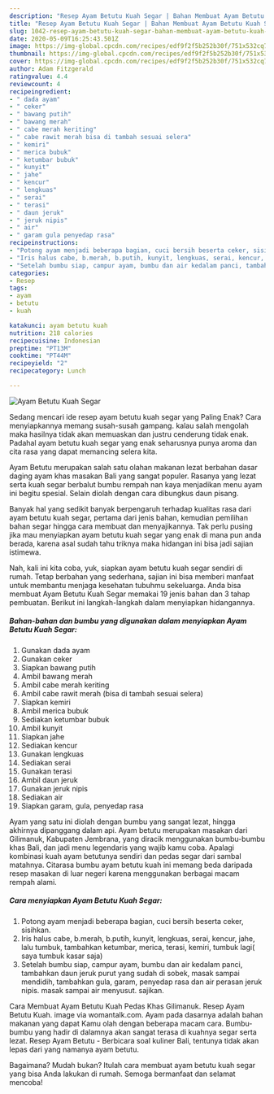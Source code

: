 ```yaml
---
description: "Resep Ayam Betutu Kuah Segar | Bahan Membuat Ayam Betutu Kuah Segar Yang Lezat Sekali"
title: "Resep Ayam Betutu Kuah Segar | Bahan Membuat Ayam Betutu Kuah Segar Yang Lezat Sekali"
slug: 1042-resep-ayam-betutu-kuah-segar-bahan-membuat-ayam-betutu-kuah-segar-yang-lezat-sekali
date: 2020-05-09T16:25:43.501Z
image: https://img-global.cpcdn.com/recipes/edf9f2f5b252b30f/751x532cq70/ayam-betutu-kuah-segar-foto-resep-utama.jpg
thumbnail: https://img-global.cpcdn.com/recipes/edf9f2f5b252b30f/751x532cq70/ayam-betutu-kuah-segar-foto-resep-utama.jpg
cover: https://img-global.cpcdn.com/recipes/edf9f2f5b252b30f/751x532cq70/ayam-betutu-kuah-segar-foto-resep-utama.jpg
author: Adam Fitzgerald
ratingvalue: 4.4
reviewcount: 4
recipeingredient:
- " dada ayam"
- " ceker"
- " bawang putih"
- " bawang merah"
- " cabe merah keriting"
- " cabe rawit merah bisa di tambah sesuai selera"
- " kemiri"
- " merica bubuk"
- " ketumbar bubuk"
- " kunyit"
- " jahe"
- " kencur"
- " lengkuas"
- " serai"
- " terasi"
- " daun jeruk"
- " jeruk nipis"
- " air"
- " garam gula penyedap rasa"
recipeinstructions:
- "Potong ayam menjadi beberapa bagian, cuci bersih beserta ceker, sisihkan."
- "Iris halus cabe, b.merah, b.putih, kunyit, lengkuas, serai, kencur, jahe, lalu tumbuk, tambahkan ketumbar, merica, terasi, kemiri, tumbuk lagi( saya tumbuk kasar saja)"
- "Setelah bumbu siap, campur ayam, bumbu dan air kedalam panci, tambahkan daun jeruk purut yang sudah di sobek, masak sampai mendidih, tambahkan gula, garam, penyedap rasa dan air perasan jeruk nipis. masak sampai air menyusut. sajikan."
categories:
- Resep
tags:
- ayam
- betutu
- kuah

katakunci: ayam betutu kuah 
nutrition: 218 calories
recipecuisine: Indonesian
preptime: "PT13M"
cooktime: "PT44M"
recipeyield: "2"
recipecategory: Lunch

---
```



![Ayam Betutu Kuah Segar](https://img-global.cpcdn.com/recipes/edf9f2f5b252b30f/751x532cq70/ayam-betutu-kuah-segar-foto-resep-utama.jpg)

Sedang mencari ide resep ayam betutu kuah segar yang Paling Enak? Cara menyiapkannya memang susah-susah gampang. kalau salah mengolah maka hasilnya tidak akan memuaskan dan justru cenderung tidak enak. Padahal ayam betutu kuah segar yang enak seharusnya punya aroma dan cita rasa yang dapat memancing selera kita.

Ayam Betutu merupakan salah satu olahan makanan lezat berbahan dasar daging ayam khas masakan Bali yang sangat populer. Rasanya yang lezat serta kuah segar berbalut bumbu rempah nan kaya menjadikan menu ayam ini begitu spesial. Selain diolah dengan cara dibungkus daun pisang.

Banyak hal yang sedikit banyak berpengaruh terhadap kualitas rasa dari ayam betutu kuah segar, pertama dari jenis bahan, kemudian pemilihan bahan segar hingga cara membuat dan menyajikannya. Tak perlu pusing jika mau menyiapkan ayam betutu kuah segar yang enak di mana pun anda berada, karena asal sudah tahu triknya maka hidangan ini bisa jadi sajian istimewa.


Nah, kali ini kita coba, yuk, siapkan ayam betutu kuah segar sendiri di rumah. Tetap berbahan yang sederhana, sajian ini bisa memberi manfaat untuk membantu menjaga kesehatan tubuhmu sekeluarga. Anda bisa membuat Ayam Betutu Kuah Segar memakai 19 jenis bahan dan 3 tahap pembuatan. Berikut ini langkah-langkah dalam menyiapkan hidangannya.

<!--inarticleads1-->

##### Bahan-bahan dan bumbu yang digunakan dalam menyiapkan Ayam Betutu Kuah Segar:

1. Gunakan  dada ayam
1. Gunakan  ceker
1. Siapkan  bawang putih
1. Ambil  bawang merah
1. Ambil  cabe merah keriting
1. Ambil  cabe rawit merah (bisa di tambah sesuai selera)
1. Siapkan  kemiri
1. Ambil  merica bubuk
1. Sediakan  ketumbar bubuk
1. Ambil  kunyit
1. Siapkan  jahe
1. Sediakan  kencur
1. Gunakan  lengkuas
1. Sediakan  serai
1. Gunakan  terasi
1. Ambil  daun jeruk
1. Gunakan  jeruk nipis
1. Sediakan  air
1. Siapkan  garam, gula, penyedap rasa


Ayam yang satu ini diolah dengan bumbu yang sangat lezat, hingga akhirnya dipanggang dalam api. Ayam betutu merupakan masakan dari Gilimanuk, Kabupaten Jembrana, yang diracik menggunakan bumbu-bumbu khas Bali, dan jadi menu legendaris yang wajib kamu coba. Apalagi kombinasi kuah ayam betutunya sendiri dan pedas segar dari sambal matahnya. Citarasa bumbu ayam betutu kuah ini memang beda daripada resep masakan di luar negeri karena menggunakan berbagai macam rempah alami. 

<!--inarticleads2-->

##### Cara menyiapkan Ayam Betutu Kuah Segar:

1. Potong ayam menjadi beberapa bagian, cuci bersih beserta ceker, sisihkan.
1. Iris halus cabe, b.merah, b.putih, kunyit, lengkuas, serai, kencur, jahe, lalu tumbuk, tambahkan ketumbar, merica, terasi, kemiri, tumbuk lagi( saya tumbuk kasar saja)
1. Setelah bumbu siap, campur ayam, bumbu dan air kedalam panci, tambahkan daun jeruk purut yang sudah di sobek, masak sampai mendidih, tambahkan gula, garam, penyedap rasa dan air perasan jeruk nipis. masak sampai air menyusut. sajikan.


Cara Membuat Ayam Betutu Kuah Pedas Khas Gilimanuk. Resep Ayam Betutu Kuah. image via womantalk.com. Ayam pada dasarnya adalah bahan makanan yang dapat Kamu olah dengan beberapa macam cara. Bumbu-bumbu yang hadir di dalamnya akan sangat terasa di kuahnya segar serta lezat. Resep Ayam Betutu - Berbicara soal kuliner Bali, tentunya tidak akan lepas dari yang namanya ayam betutu. 

Bagaimana? Mudah bukan? Itulah cara membuat ayam betutu kuah segar yang bisa Anda lakukan di rumah. Semoga bermanfaat dan selamat mencoba!

